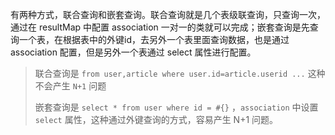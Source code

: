 有两种方式，联合查询和嵌套查询。联合查询就是几个表级联查询，只查询一次，通过在 resultMap 中配置 association 一对一的类就可以完成；嵌套查询是先查询一个表，在根据表中的外键id，去另外一个表里面查询数据，也是通过 association 配置，但是另外一个表通过 select 属性进行配置。

> 联合查询是  `from user,article where user.id=article.userid ...`   这种不会产生 `N+1` 问题
>
> 嵌套查询是 `select * from user where id = #{}` ，`association` 中设置 `select` 属性，这种通过外键查询的方式，容易产生 N+1 问题。
